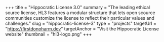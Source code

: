 +++
title = "Hippocratic License 3.0"
summary = "The leading ethical source license, HL3 features a modular structure that lets open scource communities customize the license to reflect their particular values and challenges."
slug = "hippocratic-license-3"
type = "projects"
targetUrl = "https://firstdonoharm.dev"
targetAnchor = "Visit the Hippocratic License website"
thumbnail = "hl3-logo.png"
+++
